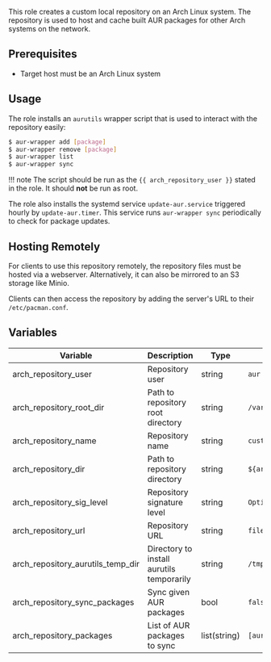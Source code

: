 
This role creates a custom local repository on an Arch Linux system. The
repository is used to host and cache built AUR packages for other Arch systems
on the network.

## Prerequisites
- Target host must be an Arch Linux system

## Usage

The role installs an `aurutils` wrapper script that is used to interact with the
repository easily:

```bash
$ aur-wrapper add [package]
$ aur-wrapper remove [package]
$ aur-wrapper list
$ aur-wrapper sync
```

!!! note
    The script should be run as the `{{ arch_repository_user }}` stated in the role.
    It should **not** be run as root.

The role also installs the systemd service `update-aur.service` triggered hourly
by `update-aur.timer`. This service runs `aur-wrapper sync` periodically to
check for package updates.

## Hosting Remotely

For clients to use this repository remotely, the repository files must be hosted
via a webserver. Alternatively, it can also be mirrored to an S3 storage like
Minio.

Clients can then access the repository by adding the server's URL to their
`/etc/pacman.conf`.

## Variables

| Variable | Description | Type | Default |
| -------- | ----------- | ---- | ------- |
| arch_repository_user | Repository user | string | `aur` |
| arch_repository_root_dir | Path to repository root directory | string | `/var/cache/pacman` |
| arch_repository_name | Repository name | string | `custom` |
| arch_repository_dir | Path to repository directory | string | `${arch_repository_root_dir}/${arch_repository_name}` |
| arch_repository_sig_level | Repository signature level | string | `Optional TrustAll` |
| arch_repository_url | Repository URL | string |`file://${arch_repository_dir }` |
| arch_repository_aurutils_temp_dir | Directory to install aurutils temporarily | string | `/tmp/aurutils` |
| arch_repository_sync_packages | Sync given AUR packages | bool | `false` |
| arch_repository_packages | List of AUR packages to sync | list(string) | `[aurutils]` |
